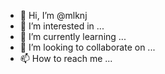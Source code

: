 - 👋 Hi, I’m @mlknj
- 👀 I’m interested in ...
- 🌱 I’m currently learning ...
- 💞️ I’m looking to collaborate on ...
- 📫 How to reach me ...

<!---
mlknj/mlknj is a ✨ special ✨ repository because its `README.md` (this file) appears on your GitHub profile.
You can click the Preview link to take a look at your changes.
--->
